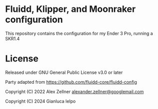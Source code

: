 # Fluidd, Klipper, and Moonraker configuration
This repository contains the configuration for my Ender 3 Pro, running a SKR1.4

# License
Released under GNU General Public License v3.0 or later

Party adapted from https://github.com/fluidd-core/fluidd-config

Copyright (C) 2022 Alex Zellner <alexander.zellner@googlemail.com>


Copyright (C) 2024 Gianluca Ielpo
